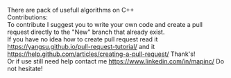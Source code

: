 There are pack of usefull algorithms on C++           
Contributions:  
To contribute I suggest you to write your own code and create a pull request directly to the "New" branch that already exist.              
If you have no idea how to create pull request read it       https://yangsu.github.io/pull-request-tutorial/     and it         https://help.github.com/articles/creating-a-pull-request/
Thank's!                                  
Or if use still need help contact me  https://www.linkedin.com/in/mapinc/                    Do not hesitate!
